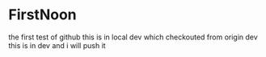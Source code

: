 # FirstNoon
the first test of  github
this is in local dev which checkouted from origin dev
this is in dev and i will push it
